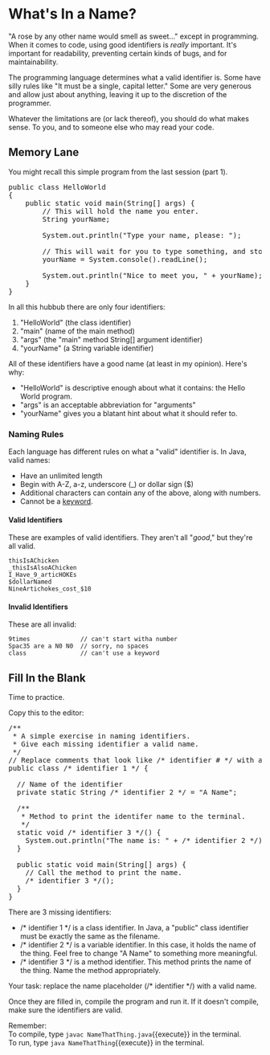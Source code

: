 # What's In  a Name?
"A rose by any other name would smell as sweet&hellip;" except in programming.
When it comes to code, using good identifiers is _really_ important. It's important for readability, preventing certain kinds of bugs, and for maintainability.

The programming language determines what a valid identifier is. Some have silly rules like "It must be a single, capital letter." Some are very generous and allow just about anything, leaving it up to the discretion of the programmer.

Whatever the limitations are (or lack thereof), you should do what makes sense. To you, and to someone else who may read your code.

## Memory Lane
You might recall this simple program from the last session (part 1).
<pre class="file">
public class HelloWorld
{
    public static void main(String[] args) {
        // This will hold the name you enter.
        String yourName;
        
        System.out.println("Type your name, please: ");
        
        // This will wait for you to type something, and store it in yourName when you hit Enter.
        yourName = System.console().readLine();
        
        System.out.println("Nice to meet you, " + yourName);
    }
}
</pre>

In all this hubbub there are only four identifiers:
1. "HelloWorld" (the class identifier)
2. "main" (name of the main method)
3. "args" (the "main" method String[] argument identifier)
4. "yourName" (a String variable identifier)

All of these identifiers have a good name (at least in my opinion). Here's why:
- "HelloWorld" is descriptive enough about what it contains: the Hello World program.
- "args" is an acceptable abbreviation for "arguments"
- "yourName" gives you a blatant hint about what it should refer to.

### Naming Rules
Each language has different rules on what a "valid" identifier is.
In Java, valid names:
- Have an unlimited length
- Begin with A-Z, a-z, underscore (\_) or dollar sign ($)
- Additional characters can contain any of the above, along with numbers.
- Cannot be a [keyword](https://en.wikipedia.org/wiki/List_of_Java_keywords "Java Keywords").

#### Valid Identifiers
These are examples of valid identifiers. They aren't all &quot;_good_,&quot; but they're all valid.
```
thisIsAChicken
_thisIsAlsoAChicken
I_Have_9_articHOKEs
$dollarNamed
NineArtichokes_cost_$10
```

#### Invalid Identifiers
These are all invalid:
```
9times              // can't start witha number
Spac35 are a N0 N0  // sorry, no spaces
class               // can't use a keyword
```

## Fill In the Blank
Time to practice.

Copy this to the editor:
<pre class="file" data-filename="NameThatThing.java" data-target="replace">/**
 * A simple exercise in naming identifiers.
 * Give each missing identifier a valid name.
 */
// Replace comments that look like /* identifier # */ with a valid name.
public class /* identifier 1 */ {

  // Name of the identifier
  private static String /* identifier 2 */ = "A Name";

  /**
   * Method to print the identifer name to the terminal.
   */
  static void /* identifier 3 */() {
    System.out.println("The name is: " + /* identifier 2 */);
  }

  public static void main(String[] args) {
    // Call the method to print the name.
    /* identifier 3 */();
  }
}
</pre>

There are 3 missing identifiers:
- /\* identifier 1 \*/ is a class identifier. In Java, a "public" class identifier must be exactly the same as the filename.
- /\* identifier 2 \*/ is a variable identifier. In this case, it holds the name of the thing. Feel free to change "A Name" to something more meaningful.
- /\* identifier 3 \*/ is a method identifier. This method prints the name of the thing. Name the method appropriately.

Your task: replace the name placeholder (/\* identifier \*/) with a valid name.

Once they are filled in, compile the program and run it. If it doesn't compile, make sure the identifiers are valid.

Remember:  
To compile, type `javac NameThatThing.java`{{execute}} in the terminal.  
To run, type `java NameThatThing`{{execute}} in the terminal.

